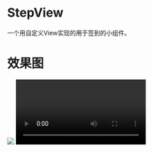 # StepView
一个用自定义View实现的用于签到的小组件。


# 效果图
![](/screenshot/LG%83_{KILFBB2Q6YXRW4E8.png)
![](/screenshot/device-2016-10-24-190647.mp4)

